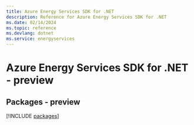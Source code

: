 ```yaml
---
title: Azure Energy Services SDK for .NET
description: Reference for Azure Energy Services SDK for .NET
ms.date: 02/14/2024
ms.topic: reference
ms.devlang: dotnet
ms.service: energyservices
---
```

# Azure Energy Services SDK for .NET - preview
## Packages - preview
[!INCLUDE [packages](energy-services-index.md)]